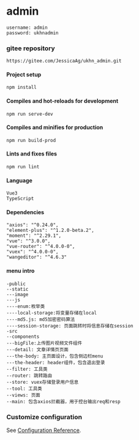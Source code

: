 # admin
```
username: admin
password: ukhnadmin
```

### gitee repository
```
https://gitee.com/JessicaAg/ukhn_admin.git
```

#### Project setup
```
npm install
```

#### Compiles and hot-reloads for development
```
npm run serve-dev
```

#### Compiles and minifies for production
```
npm run build-prod
```

#### Lints and fixes files
```
npm run lint
```

#### Language
```
Vue3
TypeScript
```

#### Dependencies
```
"axios": "^0.24.0",
"element-plus": "^1.2.0-beta.2",
"moment": "^2.29.1",
"vue": "^3.0.0",
"vue-router": "^4.0.0-0",
"vuex": "^4.0.0-0",
"wangeditor": "^4.6.3"
```

#### menu intro
```
-public
--static
---image
---js
----enum:枚举类
----local-storage:将变量存储在local
----md5.js: md5加密密码算法
----session-storage: 页面跳转时将信息存储在session
-src
--components
---bigFile:上传图片视频文件组件
---detail: 文章详情页页面
---the-body: 主页面设计，包含侧边栏menu
---the-header: header组件，包含退出登录
--filter: 工具类
--router: 跳转路由
--store: vuex存储登录用户信息
--tool: 工具类
--views: 页面
--main: 包含axios拦截器，用于控台输出req和resp

```


### Customize configuration
See [Configuration Reference](https://cli.vuejs.org/config/).
